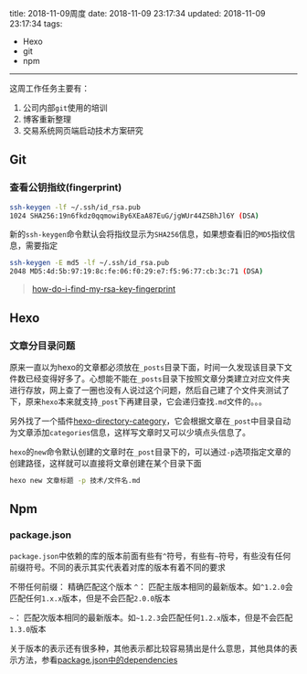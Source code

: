 title: 2018-11-09周度
date: 2018-11-09 23:17:34
updated: 2018-11-09 23:17:34
tags:
  - Hexo
  - git
  - npm
---


这周工作任务主要有：

1. 公司内部`git`使用的培训
2. 博客重新整理
3. 交易系统网页端启动技术方案研究


<!-- more -->


## Git

### 查看公钥指纹(fingerprint)

``` bash
ssh-keygen -lf ~/.ssh/id_rsa.pub
1024 SHA256:19n6fkdz0qqmowiBy6XEaA87EuG/jgWUr44ZSBhJl6Y (DSA)
```

新的`ssh-keygen`命令默认会将指纹显示为`SHA256`信息，如果想查看旧的`MD5`指纹信息，需要指定

``` bash
ssh-keygen -E md5 -lf ~/.ssh/id_rsa.pub
2048 MD5:4d:5b:97:19:8c:fe:06:f0:29:e7:f5:96:77:cb:3c:71 (DSA)
```

> [how-do-i-find-my-rsa-key-fingerprint](https://stackoverflow.com/questions/9607295/how-do-i-find-my-rsa-key-fingerprint)

## Hexo

### 文章分目录问题

原来一直以为hexo的文章都必须放在`_posts`目录下面，时间一久发现该目录下文件数已经变得好多了。心想能不能在`_posts`目录下按照文章分类建立对应文件夹进行存放，网上查了一圈也没有人说过这个问题，然后自己建了个文件夹测试了下，原来`hexo`本来就支持`_post`下再建目录，它会递归查找`.md`文件的。。。

另外找了一个插件[hexo-directory-category](https://github.com/zthxxx/hexo-directory-category)，它会根据文章在`_post`中目录自动为文章添加`categories`信息，这样写文章时又可以少填点头信息了。

`hexo`的`new`命令默认创建的文章时在`_post`目录下的，可以通过`-p`选项指定文章的创建路径，这样就可以直接将文章创建在某个目录下面

``` bash
hexo new 文章标题 -p 技术/文件名.md
```

## Npm

### package.json

`package.json`中依赖的库的版本前面有些有`^`符号，有些有`~`符号，有些没有任何前缀符号。不同的表示其实代表着对库的版本有着不同的要求

不带任何前缀： 精确匹配这个版本
`^`： 匹配主版本相同的最新版本。如`^1.2.0`会匹配任何`1.x.x`版本，但是不会匹配`2.0.0`版本

`~`： 匹配次版本相同的最新版本。如`~1.2.3`会匹配任何`1.2.x`版本，但是不会匹配`1.3.0`版本


关于版本的表示还有很多种，其他表示都比较容易猜出是什么意思，其他具体的表示方法，参看[package.json中的dependencies](https://docs.npmjs.com/files/package.json)